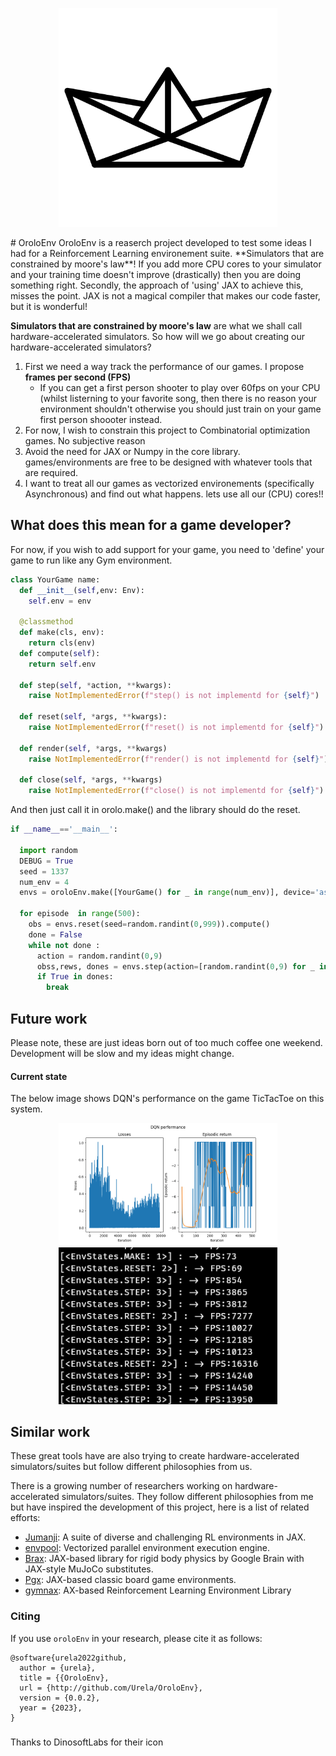 <p align="center">
  <img src="paper-boat.png" width="350"/> 
</p>
# OroloEnv
OroloEnv is a reaserch project developed to test some ideas I had for a Reinforcement Learning environement suite. **Simulators that are constrained by moore's law**!
If you add more CPU cores to your simulator and your training time doesn't improve (drastically) then you are doing something right. Secondly, the approach of 'using' JAX
to achieve this, misses the point. JAX is not a magical compiler that makes our code faster, but it is wonderful!
 
**Simulators that are constrained by moore's law** are what we shall call hardware-accelerated simulators. So how will we go about creating our hardware-accelerated simulators?
1) First we need a way track the performance of our games. I propose **frames per second (FPS)**
   - If you can get a first person shooter to play over 60fps on your CPU (whilst listerning to your favorite song, then there is no reason your environment shouldn't
     otherwise you should just train on your game first person shoooter instead.
2) For now, I wish to constrain this project to Combinatorial optimization games. No subjective reason
3) Avoid the need for JAX or Numpy in the core library. games/environments are free to be designed with whatever tools that are required. 
1) I want to treat all our games as vectorized environements (specifically Asynchronous) and find out what happens. lets use all our (CPU) cores!!


## What does this mean for a game developer?
For now, if you wish to add support for your game, you need to 'define' your game to run like any Gym environment. 
```python
class YourGame name:
  def __init__(self,env: Env): 
    self.env = env
    
  @classmethod
  def make(cls, env): 
    return cls(env)
  def compute(self): 
    return self.env
    
  def step(self, *action, **kwargs): 
    raise NotImplementedError(f"step() is not implementd for {self}")
    
  def reset(self, *args, **kwargs): 
    raise NotImplementedError(f"reset() is not implementd for {self}")
    
  def render(self, *args, **kwargs) 
    raise NotImplementedError(f"render() is not implementd for {self}")
    
  def close(self, *args, **kwargs) 
    raise NotImplementedError(f"close() is not implementd for {self}")

```

And then just call it in orolo.make() and the library should do the reset.
```python
if __name__=='__main__':

  import random
  DEBUG = True
  seed = 1337
  num_env = 4
  envs = oroloEnv.make([YourGame() for _ in range(num_env)], device='async')

  for episode  in range(500):
    obs = envs.reset(seed=random.randint(0,999)).compute()
    done = False
    while not done :
      action = random.randint(0,9)
      obss,rews, dones = envs.step(action=[random.randint(0,9) for _ in range(num_env)]).compute()
      if True in dones:
        break
```
## Future work
Please note, these are just ideas born out of too much coffee one weekend. Development will be slow and my ideas might change.

#### Current state 
The below image shows DQN's performance on the game TicTacToe on this system.
<p align="center">
  <img src="Figure_1.png" width="350"/> 
  <img src="fps.png" width="350"/> 
</p>

## Similar work 
These great tools have are also trying to create hardware-accelerated simulators/suites but follow different philosophies from us.

There is a growing number of researchers working on hardware-accelerated simulators/suites. They follow different philosophies from me but have inspired
the development of this project, here is a list of related efforts:

* [Jumanji](https://github.com/instadeepai/jumanji): A suite of diverse and challenging RL environments in JAX.
* [envpool](https://github.com/sail-sg/envpool): Vectorized parallel environment execution engine.
* [Brax](https://github.com/google/brax): JAX-based library for rigid body physics by Google Brain with JAX-style MuJoCo substitutes.
* [Pgx](https://github.com/sotetsuk/pgx): JAX-based classic board game environments.
* [gymnax](https://github.com/RobertTLange/gymnax/blob/main/README.md): AX-based Reinforcement Learning Environment Library


### Citing
If you use `oroloEnv` in your research, please cite it as follows:
```
@software{urela2022github,
  author = {urela},
  title = {{OroloEnv},
  url = {http://github.com/Urela/OroloEnv},
  version = {0.0.2},
  year = {2023},
}

```
###
Thanks to DinosoftLabs for their icon
